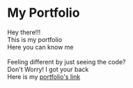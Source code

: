 # My Portfolio
Hey there!!!<br>
This is my portfolio<br>
Here you can know me<br>
<br>
Feeling different by just seeing the code?<br>
Don't Worry! I got your back<br>
Here is my <a href="https://portfolio-rohith.netlify.app">portfolio's link</a>